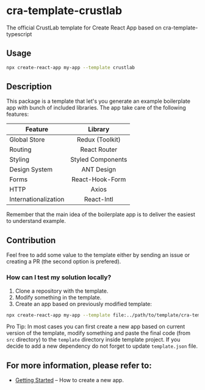 # cra-template-crustlab

The official CrustLab template for Create React App based on cra-template-typescript

## Usage

```bash
npx create-react-app my-app --template crustlab
```

## Description
This package is a template that let's you generate an example boilerplate app with bunch of included libraries. The app take care of the following features:

| Feature              | Library           |
| -------------------- |:-----------------:|
| Global Store         | Redux (Toolkit)   | 
| Routing              | React Router      |
| Styling              | Styled Components |
| Design System        | ANT Design        |
| Forms                | React-Hook-Form   |
| HTTP                 | Axios             |
| Internationalization | React-Intl        |

Remember that the main idea of the boilerplate app is to deliver the easiest to understand example.

## Contribution

Feel free to add some value to the template either by sending an issue or creating a PR (the second option is prefered).

### How can I test my solution locally?

1. Clone a repository with the template.
2. Modify something in the template.
3. Create an app based on previously modified template:
```bash
npx create-react-app my-app --template file:../path/to/template/cra-template-crustlab
```

Pro Tip:
In most cases you can first create a new app based on current version of the template, modify something and paste the final code (from `src` directory) to the `template` directory inside template project. If you decide to add a new dependency do not forget to update `template.json` file.

## For more information, please refer to:

- [Getting Started](https://create-react-app.dev/docs/getting-started) – How to create a new app.
